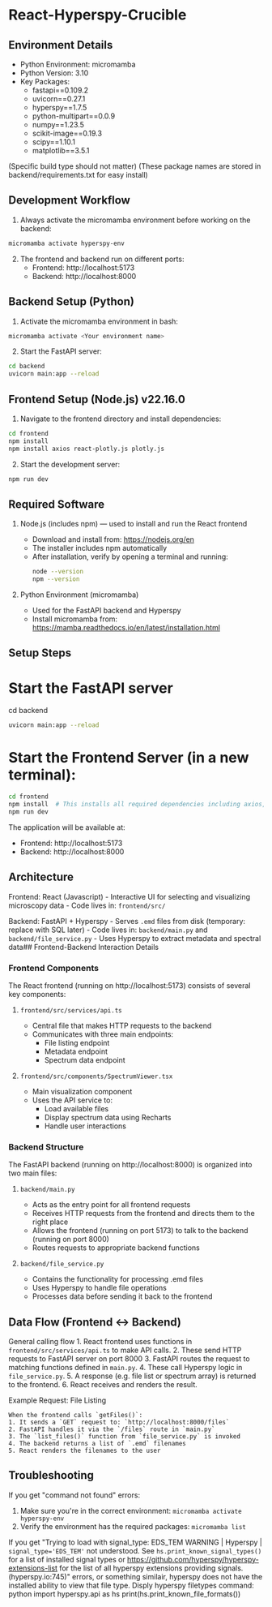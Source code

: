 # React-Hyperspy-Crucible

## Environment Details

- Python Environment: micromamba
- Python Version: 3.10
- Key Packages: 
   - fastapi==0.109.2
   - uvicorn==0.27.1
   - hyperspy==1.7.5
   - python-multipart==0.0.9
   - numpy==1.23.5
   - scikit-image==0.19.3
   - scipy==1.10.1
   - matplotlib==3.5.1

   
(Specific build type should not matter)
(These package names are stored in backend/requirements.txt for easy install)

## Development Workflow

1. Always activate the micromamba environment before working on the backend:
```bash
micromamba activate hyperspy-env
```

2. The frontend and backend run on different ports:
   - Frontend: http://localhost:5173
   - Backend: http://localhost:8000


## Backend Setup (Python)

1. Activate the micromamba environment in bash:
```bash
micromamba activate <Your environment name>
```

2. Start the FastAPI server:
```bash
cd backend
uvicorn main:app --reload
```

## Frontend Setup (Node.js) v22.16.0

1. Navigate to the frontend directory and install dependencies:
```bash
cd frontend
npm install
npm install axios react-plotly.js plotly.js
```

2. Start the development server:
```bash
npm run dev
```



## Required Software

1. Node.js (includes npm) — used to install and run the React frontend
    - Download and install from: https://nodejs.org/en
    - The installer includes npm automatically
    - After installation, verify by opening a terminal and running:
      ```bash
      node --version
      npm --version
      ```
      

2. Python Environment (micromamba)
    - Used for the FastAPI backend and Hyperspy
    - Install micromamba from: https://mamba.readthedocs.io/en/latest/installation.html

## Setup Steps

# Start the FastAPI server
cd backend
```bash
uvicorn main:app --reload
```

# Start the Frontend Server (in a new terminal):
```bash
cd frontend
npm install  # This installs all required dependencies including axios, recharts, and Material-UI
npm run dev
```

The application will be available at:
- Frontend: http://localhost:5173
- Backend: http://localhost:8000

## Architecture

Frontend: React (Javascript)
    - Interactive UI for selecting and visualizing microscopy data
    - Code lives in: `frontend/src/`

Backend: FastAPI + Hyperspy
    - Serves `.emd` files from disk (temporary: replace with SQL later)
    - Code lives in: `backend/main.py` and `backend/file_service.py`
    - Uses Hyperspy to extract metadata and spectral data## Frontend-Backend Interaction Details

### Frontend Components
The React frontend (running on http://localhost:5173) consists of several key components:

1. `frontend/src/services/api.ts`
   - Central file that makes HTTP requests to the backend
   - Communicates with three main endpoints:
     - File listing endpoint
     - Metadata endpoint
     - Spectrum data endpoint

2. `frontend/src/components/SpectrumViewer.tsx`
   - Main visualization component
   - Uses the API service to:
     - Load available files
     - Display spectrum data using Recharts
     - Handle user interactions

### Backend Structure
The FastAPI backend (running on http://localhost:8000) is organized into two main files:

1. `backend/main.py`
   - Acts as the entry point for all frontend requests
   - Receives HTTP requests from the frontend and directs them to the right place
   - Allows the frontend (running on port 5173) to talk to the backend (running on port 8000)
   - Routes requests to appropriate backend functions

2. `backend/file_service.py`
   - Contains the functionality for processing .emd files
   - Uses Hyperspy to handle file operations
   - Processes data before sending it back to the frontend
   
## Data Flow (Frontend ↔ Backend)

General calling flow
    1. React frontend uses functions in `frontend/src/services/api.ts` to make API calls.
    2. These send HTTP requests to FastAPI server on port 8000
    3. FastAPI routes the request to matching functions defined in `main.py`.
    4. These call Hyperspy logic in `file_service.py`.
    5. A response (e.g. file list or spectrum array) is returned to the frontend.
    6. React receives and renders the result.

Example Request: File Listing

    When the frontend calls `getFiles()`:
    1. It sends a `GET` request to: `http://localhost:8000/files`
    2. FastAPI handles it via the `/files` route in `main.py`
    3. The `list_files()` function from `file_service.py` is invoked
    4. The backend returns a list of `.emd` filenames
    5. React renders the filenames to the user

## Troubleshooting

If you get "command not found" errors:
1. Make sure you're in the correct environment: `micromamba activate hyperspy-env`
2. Verify the environment has the required packages: `micromamba list`

If you get 
"Trying to load with signal_type: EDS_TEM
WARNING | Hyperspy | `signal_type='EDS_TEM'` not understood. See `hs.print_known_signal_types()` for a list of installed signal types or https://github.com/hyperspy/hyperspy-extensions-list for the list of all hyperspy extensions providing signals. (hyperspy.io:745)" errors, or something similair, hyperspy does not have the installed ability to view that file type.
Disply hyperspy filetypes command:
    python
    import hyperspy.api as hs
    print(hs.print_known_file_formats())